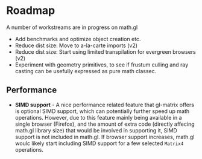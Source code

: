 # Roadmap

A number of workstreams are in progress on math.gl

* Add benchmarks and optimize object creation etc.
* Reduce dist size: Move to a-la-carte imports (v2)
* Reduce dist size: Start using limited transpilation for evergreen browsers (v2)
* Experiment with geometry primitives, to see if frustum culling and ray casting can be usefully expressed as pure math classec.


## Performance

* **SIMD support** - A nice performance related feature that gl-matrix offers is optional SIMD support, which can potentially further speed up math operations. However, due to this feature mainly being available in a single browser (Firefox), and the amount of extra code (directly affecing math.gl library size) that would be involved in supporting it, SIMD support is not included in math.gl. If browser support increases, math.gl woulc likely start including SIMD support for a few selected `Matrix4` operations.
